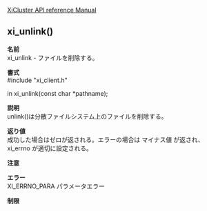 [XiCluster API reference Manual](API.md)  

## xi_unlink()
  
**名前**  
  xi_unlink - ファイルを削除する。  
  
**書式**  
  #include "xi_client.h"  
  
  in xi_unlink(const char *pathname);  
   
**説明**  
  unlink()は分散ファイルシステム上のファイルを削除する。  
  
**返り値**  
  成功した場合はゼロが返される。エラーの場合は マイナス値 が返され、 xi_errno が適切に設定される。  
  
**注意**  
  
**エラー**  
  XI_ERRNO_PARA   パラメータエラー  
  
**制限**  
  

